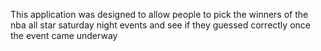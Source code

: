 This application was designed to allow people to pick the winners of the nba all star saturday night events and see if they guessed correctly once the event came underway
